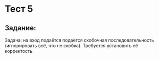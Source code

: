 # __Тест 5__
## Задание:
Задача: на вход подаётся подаётся скобочная последовательность (игнорировать всё, что не скобка). Требуется установить её корректость.
